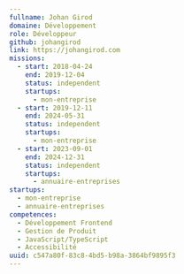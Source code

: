 ```yaml
---
fullname: Johan Girod
domaine: Développement
role: Développeur
github: johangirod
link: https://johangirod.com
missions:
  - start: 2018-04-24
    end: 2019-12-04
    status: independent
    startups:
      - mon-entreprise
  - start: 2019-12-11
    end: 2024-05-31
    status: independent
    startups:
      - mon-entreprise
  - start: 2023-09-01
    end: 2024-12-31
    status: independent
    startups:
      - annuaire-entreprises
startups:
  - mon-entreprise
  - annuaire-entreprises
competences:
  - Développement Frontend
  - Gestion de Produit
  - JavaScript/TypeScript
  - Accessibilité
uuid: c547a80f-83c8-4bd5-b98a-3864bf9895f3
---
```


